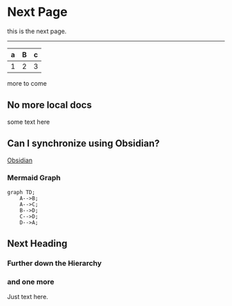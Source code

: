 # Next Page

this is the next page.

---------

| a | B | c |
|---|---|---|
| 1 | 2 | 3 |

more to come
## No more local docs

some text here

## Can I synchronize using Obsidian?

[Obsidian](https://obsidian.md)

### Mermaid Graph

```mermaid
graph TD;
    A-->B;
    A-->C;
    B-->D;
    C-->D;
    D-->A;
```
## Next Heading

### Further down the Hierarchy

### and one more

Just text here.


